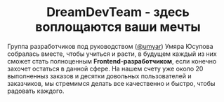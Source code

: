 <h1 align="center"> DreamDevTeam - здесь воплощаются ваши мечты </h1> 
<p> Группа разработчиков под руководством (<a href="https://github.com/umyar">@umyar</a>) Умяра Юсупова собралась вместе, чтобы учиться и расти, в будущем каждый из них сможет стать полноценным <strong>Frontend-разработчиком</strong>, если конечно захочет остаться в данной сфере. На нашем счету уже около 20 выполненныз заказов и десятки довольных пользователей и заказчиков, мы стремимся делать все качественно и быстро, чтобы радовать каждого. </p> 
